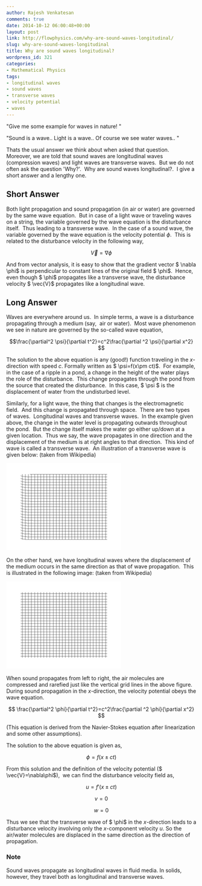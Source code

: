 ```yaml
---
author: Rajesh Venkatesan
comments: true
date: 2014-10-12 06:00:48+00:00
layout: post
link: http://flowphysics.com/why-are-sound-waves-longitudinal/
slug: why-are-sound-waves-longitudinal
title: Why are sound waves longitudinal?
wordpress_id: 321
categories:
- Mathematical Physics
tags:
- longitudinal waves
- sound waves
- transverse waves
- velocity potential
- waves
---
```


"Give me some example for waves in nature! "

"Sound is a wave.. Light is a wave.. Of course we see water waves.. "

Thats the usual answer we think about when asked that question.  Moreover, we are told that sound waves are longitudinal waves (compression waves) and light waves are transverse waves.  But we do not often ask the question 'Why?'.  Why are sound waves longitudinal?.  I give a short answer and a lengthy one.

## Short Answer

Both light propagation and sound propagation (in air or water) are governed by the same wave equation.  But in case of a light wave or traveling waves on a string, the variable governed by the wave equation is the disturbance itself.  Thus leading to a transverse wave.  In the case of a sound wave, the variable governed by the wave equation is the velocity potential $\phi$.  This is related to the disturbance velocity in the following way,

$$ \vec{V}=\nabla \phi $$

And from vector analysis, it is easy to show that the gradient vector $ \nabla \phi$ is perpendicular to constant lines of the original field $ \phi$.  Hence, even though $ \phi$ propagates like a transverse wave, the disturbance velocity $ \vec{V}$ propagates like a longitudinal wave.

## Long Answer

Waves are everywhere around us.  In simple terms, a wave is a disturbance propagating through a medium (say,  air or water).  Most wave phenomenon we see in nature are governed by the so-called wave equation,

$$\frac{\partial^2 \psi}{\partial t^2}=c^2\frac{\partial ^2 \psi}{\partial x^2} $$

The solution to the above equation is any (good!) function traveling in the _x_-direction with speed _c_. Formally written as $ \psi=f(x\pm ct)$.  For example, in the case of a ripple in a pond, a change in the height of the water plays the role of the disturbance.  This change propagates through the pond from the source that created the disturbance.  In this case, $ \psi $ is the displacement of water from the undisturbed level.

Similarly, for a light wave, the thing that changes is the electromagnetic field.  And this change is propagated through space.  There are two types of waves.  Longitudinal waves and transverse waves.  In the example given above, the change in the water level is propagating outwards throughout the pond.  But the change itself makes the water go either up/down at a given location.  Thus we say, the wave propagates in one direction and the displacement of the medium is at right angles to that direction.  This kind of wave is called a transverse wave.  An illustration of a transverse wave is given below: (taken from Wikipedia)

![](/assets/img/2014/10/onde_cisaillement_impulsion_1d_30_petit.gif)

On the other hand, we have longitudinal waves where the displacement of the medium occurs in the same direction as that of wave propagation.  This is illustrated in the following image: (taken from Wikipedia)

![](/assets/img/2014/10/onde_compression_impulsion_1d_30_petit.gif)

When sound propagates from left to right, the air molecules are compressed and rarefied just like the vertical grid lines in the above figure.   During sound propagation in the _x_-direction, the velocity potential obeys the wave equation.

$$ \frac{\partial^2 \phi}{\partial t^2}=c^2\frac{\partial ^2 \phi}{\partial x^2} $$

(This equation is derived from the Navier-Stokes equation after linearization and some other assumptions).

The solution to the above equation is given as,

$$ \phi=f(x\pm ct) $$

From this solution and the definition of the velocity potential ($ \vec{V}=\nabla\phi$),  we can find the disturbance velocity field as,

$$ u=f'(x \pm ct) $$

$$ v=0$$

$$ w=0$$

Thus we see that the transverse wave of $ \phi$ in the _x_-direction leads to a disturbance velocity involving only the _x_-component velocity _u_. So the air/water molecules are displaced in the same direction as the direction of propagation.

### Note

Sound waves propagate as longitudinal waves in fluid media. In solids, however, they travel both as longitudinal and transverse waves.
